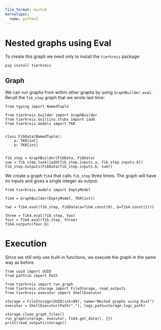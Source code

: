 ```yaml
---
file_format: mystnb
kernelspec:
  name: python3
---
```


# Nested graphs using Eval

To create this graph we need only to install the `tierkreis` package:

```
pip install tierkreis
```

## Graph

We can run graphs from within other graphs by using `GraphBuilder.eval`.
Recall the `fib_step` graph that we wrote last time:

```{code-cell} ipython3
from typing import NamedTuple

from tierkreis.builder import GraphBuilder
from tierkreis.builtins.stubs import iadd
from tierkreis.models import TKR


class FibData(NamedTuple):
    a: TKR[int]
    b: TKR[int]


fib_step = GraphBuilder(FibData, FibData)
sum = fib_step.task(iadd(fib_step.inputs.a, fib_step.inputs.b))
fib_step.outputs(FibData(fib_step.inputs.b, sum))
```

We create a graph `fib4` that calls `fib_step` three times.
The graph will have no inputs and gives a single integer as output:

```{code-cell} ipython3
from tierkreis.models import EmptyModel

fib4 = GraphBuilder(EmptyModel, TKR[int])
```

```{code-cell} ipython3
two = fib4.eval(fib_step, FibData(a=fib4.const(0), b=fib4.const(1)))
```

```{code-cell} ipython3
three = fib4.eval(fib_step, two)
four = fib4.eval(fib_step, three)
fib4.outputs(four.b)

```

# Execution

Since we still only use built-in functions, we execute the graph in the same way as before.

```{code-cell} ipython3
from uuid import UUID
from pathlib import Path

from tierkreis import run_graph
from tierkreis.storage import FileStorage, read_outputs
from tierkreis.executor import ShellExecutor

storage = FileStorage(UUID(int=99), name="Nested graphs using Eval")
executor = ShellExecutor(Path("."), logs_path=storage.logs_path)

storage.clean_graph_files()
run_graph(storage, executor, fib4.get_data(), {})
print(read_outputs(storage))
```

